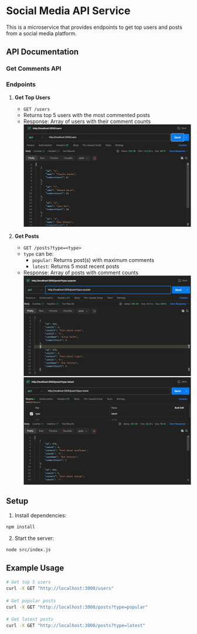 # Social Media API Service

This is a microservice that provides endpoints to get top users and posts from a social media platform.

## API Documentation

### Get Comments API


### Endpoints

1. **Get Top Users**
   - `GET /users`
   - Returns top 5 users with the most commented posts
   - Response: Array of users with their comment counts
   ![Top 5 user](docs/user.png)

2. **Get Posts**
   - `GET /posts?type=<type>`
   - `type` can be:
     - `popular`: Returns post(s) with maximum comments
     - `latest`: Returns 5 most recent posts
   - Response: Array of posts with comment counts
   ![Popular](docs/popular.png)
   ![Popular](docs/latest.png)
   

## Setup

1. Install dependencies:
```bash
npm install
```

2. Start the server:
```bash
node src/index.js
```

## Example Usage

```bash
# Get top 5 users
curl -X GET "http://localhost:3000/users"

# Get popular posts
curl -X GET "http://localhost:3000/posts?type=popular"

# Get latest posts
curl -X GET "http://localhost:3000/posts?type=latest"
```

